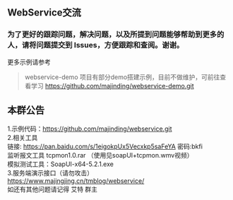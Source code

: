 ## WebService交流

### 为了更好的跟踪问题，解决问题，以及所提到问题能够帮助到更多的人，请将问题提交到 Issues，方便跟踪和查阅。谢谢。


更多示例请参考
> webservice-demo 项目有部分demo搭建示例，目前不做维护，可前往查看学习 
>  https://github.com/majinding/webservice-demo.git
 
 
## 本群公告
1.示例代码：https://github.com/majinding/webservice.git  
2.相关工具  
链接: https://pan.baidu.com/s/1eigokpUx5Vecxkp5saFeYA 密码:bkfi  
监听报文工具 tcpmon1.0.rar （使用见soapUI+tcpmon.wmv视频）  
模拟测试工具：SoapUI-x64-5.2.1.exe  
3.服务端演示接口（请勿攻击）https://www.majingjing.cn/tmblog/webservice/  
如还有其他问题请记得 艾特 群主
